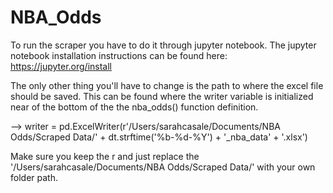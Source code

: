# NBA_Odds

To run the scraper you have to do it through jupyter notebook.
The jupyter notebook installation instructions can be found here: https://jupyter.org/install


The only other thing you'll have to change is the path to where the excel file should be saved.
This can be found where the writer variable is initialized near of the bottom of the the nba_odds() function definition.

--> writer = pd.ExcelWriter(r'/Users/sarahcasale/Documents/NBA Odds/Scraped Data/' + dt.strftime('%b-%d-%Y') + '_nba_data' + '.xlsx')

Make sure you keep the r and just replace the '/Users/sarahcasale/Documents/NBA Odds/Scraped Data/' with your own folder path. 
